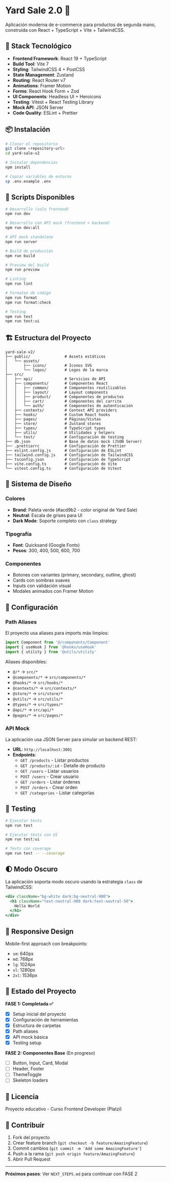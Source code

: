 # Yard Sale 2.0 🛒

Aplicación moderna de e-commerce para productos de segunda mano, construida con React + TypeScript + Vite + TailwindCSS.

## 🚀 Stack Tecnológico

- **Frontend Framework**: React 19 + TypeScript
- **Build Tool**: Vite 7
- **Styling**: TailwindCSS 4 + PostCSS
- **State Management**: Zustand
- **Routing**: React Router v7
- **Animations**: Framer Motion
- **Forms**: React Hook Form + Zod
- **UI Components**: Headless UI + Heroicons
- **Testing**: Vitest + React Testing Library
- **Mock API**: JSON Server
- **Code Quality**: ESLint + Prettier

## 📦 Instalación

```bash
# Clonar el repositorio
git clone <repository-url>
cd yard-sale-v2

# Instalar dependencias
npm install

# Copiar variables de entorno
cp .env.example .env
```

## 🎯 Scripts Disponibles

```bash
# Desarrollo (solo frontend)
npm run dev

# Desarrollo con API mock (frontend + backend)
npm run dev:all

# API mock standalone
npm run server

# Build de producción
npm run build

# Preview del build
npm run preview

# Linting
npm run lint

# Formateo de código
npm run format
npm run format:check

# Testing
npm run test
npm run test:ui
```

## 🏗️ Estructura del Proyecto

```
yard-sale-v2/
├── public/               # Assets estáticos
│   └── assets/
│       ├── icons/        # Iconos SVG
│       └── logos/        # Logos de la marca
├── src/
│   ├── api/              # Servicios de API
│   ├── components/       # Componentes React
│   │   ├── common/       # Componentes reutilizables
│   │   ├── layout/       # Layout components
│   │   ├── product/      # Componentes de productos
│   │   ├── cart/         # Componentes del carrito
│   │   └── auth/         # Componentes de autenticación
│   ├── contexts/         # Context API providers
│   ├── hooks/            # Custom React hooks
│   ├── pages/            # Páginas/Vistas
│   ├── store/            # Zustand stores
│   ├── types/            # TypeScript types
│   ├── utils/            # Utilidades y helpers
│   └── test/             # Configuración de testing
├── db.json               # Base de datos mock (JSON Server)
├── .prettierrc           # Configuración de Prettier
├── eslint.config.js      # Configuración de ESLint
├── tailwind.config.js    # Configuración de TailwindCSS
├── tsconfig.json         # Configuración de TypeScript
├── vite.config.ts        # Configuración de Vite
└── vitest.config.ts      # Configuración de Vitest
```

## 🎨 Sistema de Diseño

### Colores
- **Brand**: Paleta verde (#acd9b2 - color original de Yard Sale)
- **Neutral**: Escala de grises para UI
- **Dark Mode**: Soporte completo con `class` strategy

### Tipografía
- **Font**: Quicksand (Google Fonts)
- **Pesos**: 300, 400, 500, 600, 700

### Componentes
- Botones con variantes (primary, secondary, outline, ghost)
- Cards con sombras suaves
- Inputs con validación visual
- Modales animados con Framer Motion

## 🔧 Configuración

### Path Aliases
El proyecto usa aliases para imports más limpios:

```typescript
import Component from '@/components/Component'
import { useHook } from '@hooks/useHook'
import { utility } from '@utils/utility'
```

Aliases disponibles:
- `@/*` → `src/*`
- `@components/*` → `src/components/*`
- `@hooks/*` → `src/hooks/*`
- `@contexts/*` → `src/contexts/*`
- `@store/*` → `src/store/*`
- `@utils/*` → `src/utils/*`
- `@types/*` → `src/types/*`
- `@api/*` → `src/api/*`
- `@pages/*` → `src/pages/*`

### API Mock
La aplicación usa JSON Server para simular un backend REST:

- **URL**: `http://localhost:3001`
- **Endpoints**:
  - `GET /products` - Listar productos
  - `GET /products/:id` - Detalle de producto
  - `GET /users` - Listar usuarios
  - `POST /users` - Crear usuario
  - `GET /orders` - Listar órdenes
  - `POST /orders` - Crear orden
  - `GET /categories` - Listar categorías

## 🧪 Testing

```bash
# Ejecutar tests
npm run test

# Ejecutar tests con UI
npm run test:ui

# Tests con coverage
npm run test -- --coverage
```

## 🌓 Modo Oscuro

La aplicación soporta modo oscuro usando la estrategia `class` de TailwindCSS:

```jsx
<div className="bg-white dark:bg-neutral-900">
  <h1 className="text-neutral-900 dark:text-neutral-50">
    Hello World
  </h1>
</div>
```

## 📱 Responsive Design

Mobile-first approach con breakpoints:
- `sm`: 640px
- `md`: 768px
- `lg`: 1024px
- `xl`: 1280px
- `2xl`: 1536px

## 🚧 Estado del Proyecto

**FASE 1: Completada ✅**
- [x] Setup inicial del proyecto
- [x] Configuración de herramientas
- [x] Estructura de carpetas
- [x] Path aliases
- [x] API mock básica
- [x] Testing setup

**FASE 2: Componentes Base** (En progreso)
- [ ] Button, Input, Card, Modal
- [ ] Header, Footer
- [ ] ThemeToggle
- [ ] Skeleton loaders

## 📄 Licencia

Proyecto educativo - Curso Frontend Developer (Platzi)

## 🙌 Contribuir

1. Fork del proyecto
2. Crear feature branch (`git checkout -b feature/AmazingFeature`)
3. Commit cambios (`git commit -m 'Add some AmazingFeature'`)
4. Push a la rama (`git push origin feature/AmazingFeature`)
5. Abrir Pull Request

---

**Próximos pasos**: Ver `NEXT_STEPS.md` para continuar con FASE 2